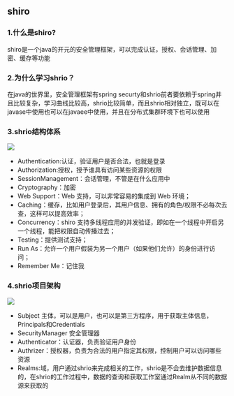 ## shiro

### 1.什么是shiro?
shiro是一个java的开元的安全管理框架，可以完成认证，授权、会话管理、加密、缓存等功能
### 2.为什么学习shrio？
在java的世界里，安全管理框架有spring securty和shrio前者要依赖于spring并且比较复杂，学习曲线比较高，shrio比较简单，而且shrio相对独立，既可以在javase中使用也可以在javaee中使用，并且在分布式集群环境下也可以使用

### 3.shrio结构体系
![](http://yingxs.com/img/shrio01.png)
* Authentication:认证，验证用户是否合法，也就是登录
* Authorization:授权，授予谁具有访问某些资源的权限
* SessionManagement：会话管理，不管是在什么应用中
* Cryptography：加密
* Web Support：Web 支持，可以非常容易的集成到 Web 环境；
* Caching：缓存，比如用户登录后，其用户信息、拥有的角色/权限不必每次去查，这样可以提高效率；
* Concurrency：shiro 支持多线程应用的并发验证，即如在一个线程中开启另一个线程，能把权限自动传播过去；
* Testing：提供测试支持；
* Run As：允许一个用户假装为另一个用户（如果他们允许）的身份进行访问；
* Remember Me：记住我

### 4.shrio项目架构
![](http://yingxs.com/img/shrio02.png)
* Subject 主体，可以是用户，也可以是第三方程序，用于获取主体信息，Principals和Credentials
* SecurityManager 安全管理器
* Authenticator：认证器，负责验证用户身份
* Authrizer：授权器，负责为合法的用户指定其权限，控制用户可以访问哪些资源
* Realms:域，用户通过shrio来完成相关的工作，shrio是不会去维护数据信息的，在shrio的工作过程中，数据的查询和获取工作室通过Realm从不同的数据源来获取的